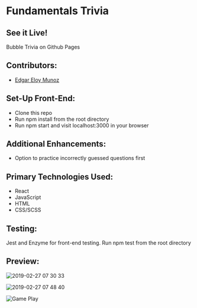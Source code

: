 # Fundamentals Trivia 

## See it Live! 
Bubble Trivia on Github Pages

## Contributors: 

- [Edgar Eloy Munoz](https://github.com/criteriamor)


## Set-Up Front-End:
- Clone this repo
- Run npm install from the root directory
- Run npm start and visit localhost:3000 in your browser


## Additional Enhancements: 
- Option to practice incorrectly guessed questions first 

## Primary Technologies Used:
- React
- JavaScript 
- HTML
- CSS/SCSS 

## Testing:
Jest and Enzyme for front-end testing.
Run npm test from the root directory


## Preview: 
![2019-02-27 07 30 33](https://user-images.githubusercontent.com/20582868/53497864-60fe5f00-3a62-11e9-94e8-3df902fb62cc.gif)

![2019-02-27 07 48 40](https://user-images.githubusercontent.com/20582868/53500056-d835f200-3a66-11e9-8571-0ec48d653139.gif)

![Game Play](https://user-images.githubusercontent.com/20582868/53498118-e97cff80-3a62-11e9-9db8-1a2201262418.gif)
